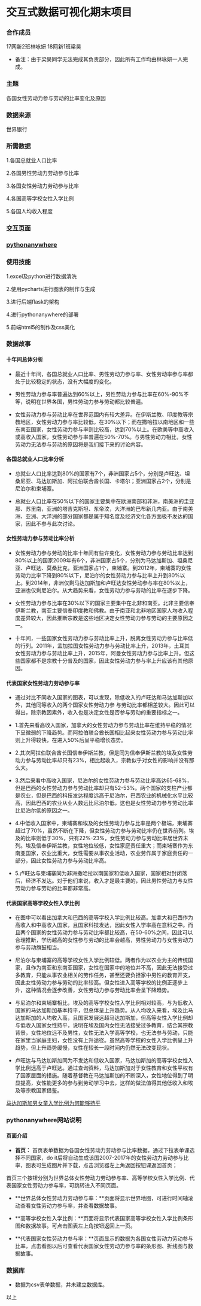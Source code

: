 # 交互式数据可视化期末项目

### 合作成员

17网新2班林咏妍    18网新1班梁昊

- 备注：由于梁昊同学无法完成其负责部分，因此所有工作均由林咏妍一人完成。

### 主题

各国女性劳动力参与劳动的比率变化及原因

### 数据来源

世界银行

### 所需数据
           
1.各国总就业人口比率
           
2.各国男性劳动力劳动参与比率
           
3.各国女性劳动力劳动参与比率
           
4.各国高等学校女性入学比例
           
5.各国人均收入程度

### [交互页面](https://vin1003.github.io/female_labor/)

### [pythonanywhere](totoro1003.pythonanywhere.com)

### 使用技能 

1.excel及python进行数据清洗

2.使用pycharts进行图表的制作与生成

3.进行后端flask的架构

4.进行pythonanywhere的部署

5.前端html5的制作及css美化

### 数据故事

#### 十年间总体分析

- 最近十年间，各国总就业人口比率、男性劳动力参与率、女性劳动率参与率都处于比较稳定的状态，没有大幅度的变化。

- 男性劳动力参与率普遍达到60%以上，男性劳动力参与比率在60%-90%不等，说明在世界各国，男性劳动力参与劳动都比较普遍。

- 女性劳动力参与劳动比率在世界范围内有较大差异。在伊斯兰教、印度教等宗教地区，女性劳动力参与率比较低，在30%以下；而在撒哈拉以南地区和一些东南亚国家，女性劳动力参与率则比较高，达到70%以上。在欧美等中高收入或高收入国家，女性劳动参与率普遍在50%-70%。与男性劳动力相比，女性劳动力无法参与劳动的原因将是我们接下来的讨论内容。

#### 各国总就业人口比率分析

- 总就业人口比率达到80%的国家有7个，非洲国家占5个，分别是卢旺达、坦桑尼亚、马达加斯加、阿拉伯联合酋长国、卡塔尔；亚洲国家占2个，分别是尼泊尔和柬埔寨。

- 总就业人口比率在50%以下的国家主要集中在欧洲南部和非洲，南美洲的圭亚那、苏里南，亚洲的塔吉克斯坦、东帝汶，大洋洲的巴布新几内亚。由于南美洲、亚洲、大洋洲的部分国家都是属于知名度及经济文化各方面极不发达的国家，因此不参与此次讨论。

#### 女性劳动力参与劳动比率分析

- 女性劳动力参与劳动的比率十年间有些许变化，女性劳动力参与劳动比率达到80%以上的国家2009年有6个，非洲国家占5个，分别为马达加斯加、坦桑尼亚、卢旺达、莫桑比克，亚洲国家占1个，柬埔寨。到2012年，柬埔寨的女性劳动力比率下降到80%以下，尼泊尔的女性劳动力参与比率上升到80%以上。到2014年，非洲仅剩马达加斯加和卢旺达女性劳动参与率在80%以上，亚洲也仅剩尼泊尔。从大趋势来看，女性劳动力参与劳动的比率在逐步下降。

- 女性劳动力参与比率在30%以下的国家主要集中在北非和南亚。北非主要信奉伊斯兰教，南亚主要信奉印度教和佛教。由于南亚和北非地区国家人均收入程度差异较大，因此推断宗教是这些地区决定女性劳动力参与劳动的主要原因之一。

- 十年间，一些国家女性劳动力参与劳动比率上升，脱离女性劳动力参与比率低的行列。2011年，孟加拉国女性劳动力参与劳动比率上升，2013年，土耳其女性劳动力参与劳动比率上升，2015年，阿曼女性劳动力参与比率上升。但这些国家都不是宗教十分普及的国家，因此女性劳动力参与率上升应该有其他原因。

#### 代表国家女性劳动力劳动参与率

- 通过对比不同收入国家的图表，可以发现，除低收入的卢旺达和马达加斯加以外，其他同等收入的两个国家女性劳动力参
与劳动比率都相差较大。因此可以得出，除宗教因素外，收入也是决定女性是否参与劳动的重要指标之一。

- 1.首先来看高收入国家，加拿大的女性劳动力参与劳动比率在维持平稳的情况下呈微弱的下降趋势。而阿拉伯联合酋长国相比起来女性劳动力参与劳动比率则上升得较快，在进入50%后呈平稳增长态势。

- 2.其次阿拉伯联合酋长国信奉伊斯兰教，但是同为信奉伊斯兰教的埃及女性劳动力参与劳动比率却只有23%，相比起收入，宗教似乎对女性的影响并没有那么大。

- 3.然后来看中高收入国家，尼泊尔的女性劳动力参与劳动比率高达65-68%，但是巴西的女性劳动力参与劳动比率却只有52-53%。两个国家的支柱产业都是农业，但是巴西的科技发达程度远高于尼泊尔，巴西农业的机械化水平比较高，因此巴西的农业从业人数远比尼泊尔低，这也是女性劳动力参与劳动比率比尼泊尔低的原因之一。

- 4.中低收入国家中，柬埔寨和埃及的女性劳动力参与比率是两个极端，柬埔寨超过了70%，虽然不断在下降，但女性劳动力参与劳动比率仍在世界前列。埃及的比率则低于30%，只有22%-23%，女性劳动力参与劳动比率居世界末列。埃及信奉伊斯兰教，女性地位较低，女性家庭责任重大；而柬埔寨作为东南亚国家，农业比重大，女性需要从事农业活动，农业劳作属于家庭责任的一部分，因此女性劳动力参与劳动比率高。

- 5.卢旺达与柬埔寨同为非洲撒哈拉以南国家和低收入国家，国家相对封闭落后，经济不发达。对于他们来说，收入才是最主要的，因此男性劳动力与女性劳动力参与劳动的比率都非常高。

#### 代表国家高等学校女性入学比例

- 在图中可以看出加拿大和巴西的高等学校入学比例比较高。加拿大和巴西作为高收入和中高收入国家，且国家科技发达，因此女性入学率高在意料之中。而且两个国家的女性劳动力参与劳动比率都比较高，在50-60%之间，因此可以合理推断，学历越高的女性参与劳动的比率会越高，男性劳动力与女性劳动力参与劳动旗鼓相当。

- 尼泊尔与柬埔寨的高等学校女性入学比例较低。两者作为以农业为主的传统国家，且作为南亚和东南亚国家，女性在国家中的地位并不高，因此无法接受过多教育，只能从事农业相关的劳作任务，甚至还要负担家中男性的教育开支，因此女性劳动力参与劳动的比率较高。但女性进入高等学校的比例正逐步上升，这种情况会逐步改善，女性劳动力参与劳动比率会呈下降趋势。

- 与尼泊尔和柬埔寨相比，埃及的高等学校女性入学比例相对较高，与为低收入国家的马达加斯加基本持平，但总体呈上升趋势。从人均收入来看，埃及比马达加斯加的人均收入高，且国家发展远超马达加斯加，但高等女性入学比例却与低收入国家女性持平，说明在埃及国内女性无法接受过多教育，结合其宗教背景，女性地位远不及男性，女性无法入学高等学校，也无法参与劳动，只能在家里当家庭主妇，女性没有上升途径。虽然高等学校的女性入学比例呈上升趋势，但上升趋势缓慢，女性在较长一段时间内仍然无法改变现状。

- 卢旺达与马达加斯加同为不发达和低收入国家，马达加斯加的高等学校女性入学比例远高于卢旺达。通过查询资料，马达加斯加对于女性教育和女性平权有了国家层面的措施。随着基督教在马达加斯加的不断深入，女性地位得到了明显提高，女性能更多的参与到劳动学习中去，这样的做法值得其他低收入和埃及等宗教国家借鉴。

[马达加斯加男女童入学比例为何能够持平](http://www.nwccw.gov.cn/2019-10/16/content_272671.htm)

### pythonanywhere网站说明

#### 页面介绍

- **首页：** 首页表单数据为各国女性劳动力劳动参与比率数据，通过下拉表单课选择不同国家，do it后将自动生成该国2007-2017年的女性劳动力劳动参与比率，图表可生成图片并下载，点击浏览器左上角返回按钮课返回首页；

首页三个按钮分别为世界总体女性劳动力劳动参与率、高等学校女性入学比例、代表国家女性劳动力参与率，可跳转进入不同页面。

- **世界总体女性劳动力劳动参与率：**页面将显示世界地图，可进行时间轴滚动查看女性劳动力参与率，并查看数据故事。

- **高等学校女性入学比例：**页面将显示代表国家高等学校女性入学比例条形图和数据故事。可点击图表左上角按钮返回上一页。

- **代表国家女性劳动力参与率：**页面显示的数据为各国女性劳动力劳动参与比率，点击看图以后可查看代表国家女性劳动力参与率的条形图、折线图与数据故事。

### 数据库

- 数据为csv表单数据，并未建立数据库。

以上



